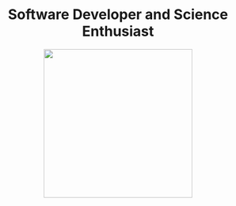 <h1 align='center'>Software Developer and Science Enthusiast</h1>
<p align="center">
  <img src ="https://user-images.githubusercontent.com/40803253/91255594-c51ee380-e72a-11ea-8a92-0bff0d2a54e0.jpg" width='300'/> 
</p>


